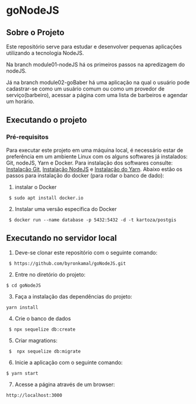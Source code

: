 # goNodeJS
 
## Sobre o Projeto

<p>Este repositório serve para estudar e desenvolver pequenas aplicações utilizando a tecnologia NodeJS.</p>
<p>Na branch module01-nodeJS há os primeiros passos na apredizagem do nodeJS.</p>
<p>Já na branch module02-goBaber há uma aplicação na qual o usuário pode cadastrar-se como um usuário comum ou como
um provedor de serviço(barbeiro), acessar a página com uma lista de barbeiros e agendar um horário.</p>


## Executando o projeto

### Pré-requisitos

Para executar este projeto em uma máquina local, é necessário estar de preferência em um ambiente Linux com os alguns softwares já instalados: Git, nodeJS, Yarn e Docker. Para instalação dos softwares consulte: [Instalação Git](https://git-scm.com/book/pt-br/v2/Come%C3%A7ando-Instalando-o-Git), [Instalação NodeJS](https://tecadmin.net/install-latest-nodejs-npm-on-ubuntu/) e [Instalação do Yarn](https://yarnpkg.com/lang/en/docs/install/#debian-stable).
Abaixo estão os passos para instalação do docker (para rodar o banco de dado):

1. instalar o Docker
<pre><code> $ sudo apt install docker.io</code></pre>

2. Instalar uma versão especifica do Docker 
<pre><code> $ docker run --name database -p 5432:5432 -d -t kartoza/postgis </code></pre>


## Executando no servidor local

1. Deve-se clonar este repositório com o seguinte comando:

<pre><code> $ https://github.com/byronkamal/goNodeJS.git </code></pre>

2. Entre no diretório do projeto:

<pre><code>$ cd goNodeJS</code></pre>

3. Faça a instalação das dependências do projeto:
<pre><code>yarn install</code></pre>

4. Crie o banco de dados
<pre><code> $ npx sequelize db:create </code></pre>

5. Criar magrations:
<pre><code> $  npx sequelize db:migrate </code></pre>

6. Inicie a aplicação com o seguinte comando:

<pre><code>$ yarn start</code></pre>

7. Acesse a página através de um browser:
<pre><code>http://localhost:3000</code></pre>
